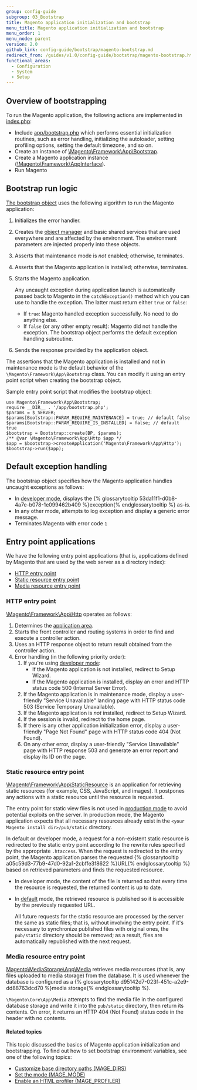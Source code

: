 ```yaml
---
group: config-guide
subgroup: 03_Bootstrap
title: Magento application initialization and bootstrap
menu_title: Magento application initialization and bootstrap
menu_order: 1
menu_node: parent
version: 2.0
github_link: config-guide/bootstrap/magento-bootstrap.md
redirect_from: /guides/v1.0/config-guide/bootstrap/magento-bootstrap.html
functional_areas:
  - Configuration
  - System
  - Setup
---
```


<h2 id="config-boot-overview">Overview of bootstrapping</h2>
To run the Magento application, the following actions are implemented in <a href="{{ site.mage2000url }}index.php" target="_blank">index.php</a>:

*	Include <a href="{{ site.mage2000url }}app/bootstrap.php" target="_blank">app/bootstrap.php</a> which performs essential initialization routines, such as error handling, initializing the autoloader, setting profiling options, setting the default timezone, and so on.
*	Create an instance of <a href="{{ site.mage2000url }}lib/internal/Magento/Framework/App/Bootstrap.php" target="_blank">\Magento\Framework\App\Bootstrap</a>. <!-- It requires initialization parameters to be specified in constructor.  Normally, the $_SERVER super-global variable is supposed to be passed there. -->
*	Create a Magento application instance (<a href="{{ site.mage2000url }}lib/internal/Magento/Framework/AppInterface.php" target="_blank">\Magento\Framework\AppInterface</a>).
*	Run Magento

<h2 id="config-boot-logic">Bootstrap run logic</h2>

<a href="{{ site.mage2000url }}app/bootstrap.php" target="_blank">The bootstrap object</a> uses the following algorithm to run the Magento application:

1.	Initializes the error handler.
2.	Creates the <a href="{{ site.mage2000url }}lib/internal/Magento/Framework/ObjectManager" target="_blank">object manager</a> and basic shared services that are used everywhere and are affected by the environment. The environment parameters are injected properly into these objects.
3.	Asserts that maintenance mode is *not* enabled; otherwise, terminates.
4.	Asserts that the Magento application is installed; otherwise, terminates.
5.	Starts the Magento application.

	Any uncaught exception during application launch is automatically passed back to Magento in the `catchException()` method which you can use to handle the exception. The latter must return either `true` or `false`:

    *	If `true`: Magento handled exception successfully. No need to do anything else.
    *	If `false` (or any other empty result): Magento did not handle the exception. The bootstrap object performs the default exception handling subroutine.
6.	Sends the response provided by the application object.

<div class="bs-callout bs-callout-info" id="info">
<span class="glyphicon-class">
  <p>The assertions that the Magento application is installed and not in maintenance mode is the default behavior of the <code>\Magento\Framework\App\Bootstrap</code> class. You can modify it using an entry point script when creating the bootstrap object.</p></span>
</div>

Sample entry point script that modifies the bootstrap object:

```php?start_inline=1
use Magento\Framework\App\Bootstrap;
require __DIR__ . '/app/bootstrap.php';
$params = $_SERVER;
$params[Bootstrap::PARAM_REQUIRE_MAINTENANCE] = true; // default false
$params[Bootstrap::PARAM_REQUIRE_IS_INSTALLED] = false; // default true
$bootstrap = Bootstrap::create(BP, $params);
/** @var \Magento\Framework\App\Http $app */
$app = $bootstrap->createApplication('Magento\Framework\App\Http');
$bootstrap->run($app);
```

<h2 id="config-boot-exception">Default exception handling</h2>
The bootstrap object specifies how the Magento application handles uncaught exceptions as follows:

*	In <a href="{{ page.baseurl }}/config-guide/bootstrap/magento-modes.html#developer-mode">developer mode</a>, displays the {% glossarytooltip 53da11f1-d0b8-4a7e-b078-1e099462b409 %}exception{% endglossarytooltip %} as-is.
*	In any other mode, attempts to log exception and display a generic error message.
*	Terminates Magento with error code `1`

<h2 id="config-boot-entry">Entry point applications</h2>
We have the following entry point applications (that is, applications defined by Magento that are used by the web server as a directory index):

*	<a href="#config-boot-entry-http">HTTP entry point</a>
*	<a href="#config-boot-entry-static">Static resource entry point</a>
*	<a href="#config-boot-entry-media">Media resource entry point</a>

<h3 id="config-boot-entry-http">HTTP entry point</h3>
<a href="{{ site.mage2000url }}lib/internal/Magento/Framework/App/Http" target="_blank">\Magento\Framework\App\Http</a> operates as follows:

1.	Determines the <a href="{{ page.baseurl }}/architecture/archi_perspectives/components/modules/mod_and_areas.html">application area</a>.
2.	Starts the front controller and routing systems in order to find and execute a controller action.
3.	Uses an HTTP response object to return result obtained from the controller action.
4.	Error handling (in the following priority order):
	1.	If you're using <a href="{{ page.baseurl }}/config-guide/bootstrap/magento-modes.html#developer-mode">developer mode</a>:
		*	If the Magento application is not installed, redirect to Setup Wizard.
		*	If the Magento application is installed, display an error and HTTP status code 500 (Internal Server Error).
	2.	If the Magento application is in maintenance mode, display a user-friendly "Service Unavailable" landing page with HTTP status code 503 (Service Temporary Unavailable).
	3.	If the Magento application is *not* installed, redirect to Setup Wizard.
	4.	If the session is invalid, redirect to the home page.
	5.	If there is any other application initialization error, display a user-friendly "Page Not Found" page with HTTP status code 404 (Not Found).
	6.	On any other error, display a user-friendly "Service Unavailable" page with HTTP response 503 and generate an error report and display its ID on the page.

<h3 id="config-boot-entry-static">Static resource entry point</h3>
<a href="{{ site.mage2000url }}lib/internal/Magento/Framework/App/StaticResource.php" target="_blank">\Magento\Framework\App\StaticResource</a> is an application for retrieving static resources (for example, CSS, JavaScript, and images). It postpones any actions with a static resource until the resource is requested.

<div class="bs-callout bs-callout-info" id="info">
<span class="glyphicon-class">
  <p>The entry point for static view files is not used in <a href="{{ page.baseurl }}/config-guide/bootstrap/magento-modes.html#production-mode">production mode</a> to avoid potential exploits on the server. In production mode, the Magento application expects that all necessary resources already exist in the <code>&lt;your Magento install dir>/pub/static</code> directory.</p></span>
</div>

In default or developer mode, a request for a non-existent static resource is redirected to the static entry point according to the rewrite rules specified by the appropriate `.htaccess`.
When the request is redirected to the entry point, the Magento application parses the requested {% glossarytooltip a05c59d3-77b9-47d0-92a1-2cbffe3f8622 %}URL{% endglossarytooltip %} based on retrieved parameters and finds the requested resource.

*	In developer mode, the content of the file is returned so that every time the resource is requested, the returned content is up to date.
*	In <a href="{{ page.baseurl }}/config-guide/bootstrap/magento-modes.html#default-mode">default</a> mode, the retrieved resource is published so it is accessible by the previously requested URL.

	All future requests for the static resource are processed by the server the same as static files; that is, without involving the entry point. If it's necessary to synchronize published files with original ones, the `pub/static` directory should be removed; as a result, files are automatically republished with the next request.

<h3 id="config-boot-entry-media">Media resource entry point</h3>
<a href="{{ site.mage2000url }}app/code/Magento/MediaStorage/App/Media.php" target="_blank">Magento\MediaStorage\App\Media</a> retrieves media resources (that is, any files uploaded to media storage) from the database. It is used whenever the database is configured as a {% glossarytooltip d95142d7-023f-451c-a2e9-dd88763dcd70 %}media storage{% endglossarytooltip %}.

`\Magento\Core\App\Media` attempts to find the media file in the configured database storage and write it into the `pub/static` directory, then return its contents. On error, it returns an HTTP 404 (Not Found) status code in the header with no contents.

#### Related topics
This topic discussed the basics of Magento application initialization and bootstrapping. To find out how to set bootstrap environment variables, see one of the following topics:

*	<a href="{{ page.baseurl }}/config-guide/bootstrap/mage-dirs.html">Customize base directory paths (MAGE_DIRS)</a>
*	<a href="{{ page.baseurl }}/config-guide/bootstrap/magento-modes.html">Set the mode (MAGE_MODE)</a>
*	<a href="{{ page.baseurl }}/config-guide/bootstrap/mage-profiler.html">Enable an HTML profiler (MAGE_PROFILER)</a>
